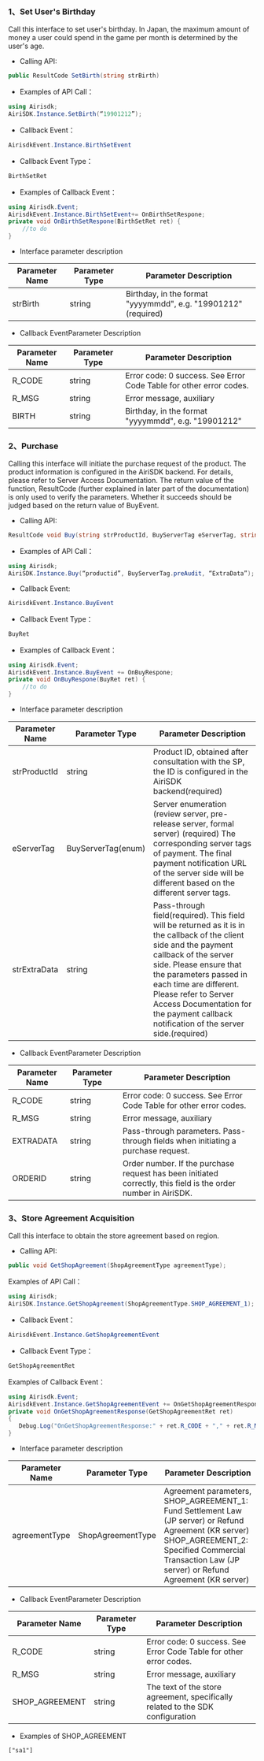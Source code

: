 
### 1、Set User's Birthday

Call this interface to set user's birthday. In Japan, the maximum amount of money a user could spend in the game per month is determined by the user's age.

+ Calling API: 	
```csharp
public ResultCode SetBirth(string strBirth)
```
+ Examples of API Call： 
```csharp
using Airisdk;
AiriSDK.Instance.SetBirth(“19901212”);
```
+ Callback Event：	
```csharp
AirisdkEvent.Instance.BirthSetEvent
```
+ Callback Event Type：
```csharp
BirthSetRet
```
+ Examples of Callback Event：
```csharp
using Airisdk.Event;
AirisdkEvent.Instance.BirthSetEvent+= OnBirthSetRespone;
private void OnBirthSetRespone(BirthSetRet ret) {  
	//to do  
} 
```
+ Interface parameter description

| Parameter Name | Parameter Type | Parameter Description |
| ------ | ------ | ------ |
| strBirth | string | Birthday, in the format "yyyymmdd", e.g. "19901212"(required) |

+ Callback EventParameter Description

| Parameter Name | Parameter Type | Parameter Description |
| ------ | ------ | ------ |
| R_CODE | string | Error code: 0 success. See Error Code Table for other error codes. |
| R_MSG | string | Error message, auxiliary |
| BIRTH | string | Birthday, in the format "yyyymmdd", e.g. "19901212" |

### 2、Purchase

Calling this interface will initiate the purchase request of the product. The product information is configured in the AiriSDK backend. For details, please refer to Server Access Documentation. The return value of the function, ResultCode (further explained in later part of the documentation) is only used to verify the parameters. Whether it succeeds should be judged based on the return value of BuyEvent.

+ Calling API:
```csharp
ResultCode void Buy(string strProductId, BuyServerTag eServerTag, string strExtraData)
```

+ Examples of API Call： 
```csharp
using Airisdk;
AiriSDK.Instance.Buy(“productid”, BuyServerTag.preAudit, “ExtraData”);
```

+ Callback Event:		
```csharp
AirisdkEvent.Instance.BuyEvent 
```
+ Callback Event Type：	
```csharp
BuyRet
```

+ Examples of Callback Event：
```csharp
using Airisdk.Event;
AirisdkEvent.Instance.BuyEvent += OnBuyRespone;
private void OnBuyRespone(BuyRet ret) {  
	//to do  
} 
```
+ Interface parameter description

| Parameter Name | Parameter Type | Parameter Description |
| ------ | ------ | ------ |
| strProductId | string | Product ID, obtained after consultation with the SP, the ID is configured in the AiriSDK backend(required) |
| eServerTag  | BuyServerTag(enum) | Server enumeration (review server, pre-release server, formal server) (required) The corresponding server tags of payment. The final payment notification URL of the server side will be different based on the different server tags. |
| strExtraData  | string | Pass-through field(required). This field will be returned as it is in the callback of the client side and the payment callback of the server side. Please ensure that the parameters passed in each time are different. Please refer to Server Access Documentation for the payment callback notification of the server side.(required) |

+ Callback EventParameter Description

| Parameter Name | Parameter Type | Parameter Description |
| ------ | ------ | ------ |
| R_CODE | string | Error code: 0 success. See Error Code Table for other error codes. |
| R_MSG | string | Error message, auxiliary |
| EXTRADATA | string | Pass-through parameters. Pass-through fields when initiating a purchase request. |
| ORDERID | string | Order number. If the purchase request has been initiated correctly, this field is the order number in AiriSDK. |

### 3、Store Agreement Acquisition

Call this interface to obtain the store agreement based on region.

+ Calling API: 	
```csharp
public void GetShopAgreement(ShopAgreementType agreementType);
```
Examples of API Call： 
```csharp
using Airisdk;
AiriSDK.Instance.GetShopAgreement(ShopAgreementType.SHOP_AGREEMENT_1);
```
+ Callback Event：	
```csharp
AirisdkEvent.Instance.GetShopAgreementEvent
```
+ Callback Event Type：
```csharp
GetShopAgreementRet
```
Examples of Callback Event：
```csharp
using Airisdk.Event;
AirisdkEvent.Instance.GetShopAgreementEvent += OnGetShopAgreementResponse;
private void OnGetShopAgreementResponse(GetShopAgreementRet ret)
{
   Debug.Log("OnGetShopAgreementResponse:" + ret.R_CODE + "," + ret.R_MSG + "," + ret.SHOP_AGREEMENT);
}
```
+ Interface parameter description

| Parameter Name | Parameter Type | Parameter Description |
| ------ | ------ | ------ |
| agreementType | ShopAgreementType | Agreement parameters, SHOP_AGREEMENT_1: Fund Settlement Law (JP server) or Refund Agreement (KR server) SHOP_AGREEMENT_2: Specified Commercial Transaction Law (JP server) or Refund Agreement (KR server) |

+ Callback EventParameter Description

| Parameter Name | Parameter Type | Parameter Description |
| ------ | ------ | ------ |
| R_CODE | string | Error code: 0 success. See Error Code Table for other error codes. |
| R_MSG | string | Error message, auxiliary |
| SHOP_AGREEMENT | string | The text of the store agreement, specifically related to the SDK configuration |

+ Examples of SHOP_AGREEMENT
```
["sa1"]
```
